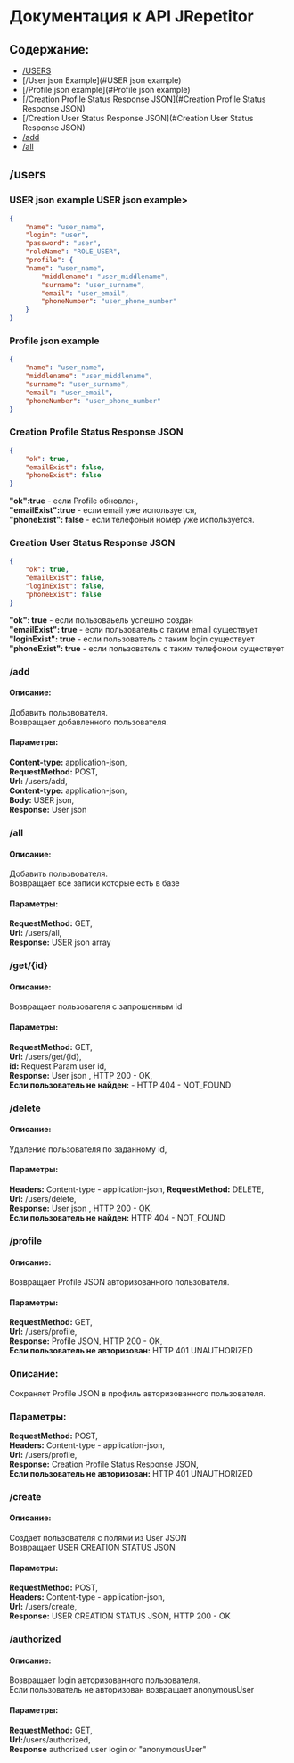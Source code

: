 # Документация к API JRepetitor 

## Содержание:
 
* [/USERS](#authorized)
* [/User json Example](#USER json example)
* [/Profile json example](#Profile json example)
* [/Creation Profile Status Response JSON](#Creation Profile Status Response JSON)
* [/Creation User Status Response JSON](#Creation User Status Response JSON)
* [/add](#/add)
* [/all](#/all)    
## /users ##

### USER json example <a name="">USER json example></a> ###
```json
{
    "name": "user_name",
    "login": "user",
    "password": "user",
    "roleName": "ROLE_USER",
    "profile": {
	"name": "user_name",
        "middlename": "user_middlename",
        "surname": "user_surname",
        "email": "user_email",
        "phoneNumber": "user_phone_number"
    }
}
```

### Profile json example <a name="Profile json example"></a> ###
```json
{
    "name": "user_name",
    "middlename": "user_middlename",
    "surname": "user_surname",
    "email": "user_email",
    "phoneNumber": "user_phone_number"
}
```

### Creation Profile Status Response JSON <a name="Creation Profile Status Response JSON"></a> ###
````json
{
    "ok": true,
    "emailExist": false,
    "phoneExist": false
}
````
**"ok":true** - если Profile обновлен,  
**"emailExist":true** - если email уже используется,  
**"phoneExist": false** - если телефоный номер уже используется.

### Creation User Status Response JSON <a name="Creation User Status Response JSON"></a> ###

```json
{
    "ok": true,
    "emailExist": false,
    "loginExist": false,
    "phoneExist": false
}
```
**"ok": true** - если пользоваьель успешно создан  
**"emailExist": true** - если пользователь с таким email существует  
**"loginExist": true** - если пользователь с таким login существует  
**"phoneExist": true** - если пользователь с таким телефоном существует  

### /add <a name="/add"></a> ###
#### Описание:
Добавить пользвователя.    
Возвращает добавленного пользователя.
#### Параметры:  
**Content-type:** application-json,  
**RequestMethod:** POST,  
**Url:** /users/add,   
**Content-type:** application-json,  
**Body:** USER json,  
**Response:** User json  

### /all <a name="/all"></a> ### 
#### Описание:
Добавить пользвователя.  
Возвращает все записи которые есть в базе    
#### Параметры: 
**RequestMethod:** GET,  
**Url:** /users/all,  
**Response:** USER json array  

### /get/{id}
#### Описание:
Возвращает пользователя c запрошенным id  
#### Параметры:
**RequestMethod:**  GET,  
**Url:**  /users/get/{id},    
**id:**  Request Param user id,  
**Response:**  User json , HTTP 200 - OK,    
**Если пользователь не найден:** - HTTP 404 - NOT_FOUND 

### /delete
#### Описание:
Удаление пользователя по заданному id,  
#### Параметры:
**Headers:** Content-type - application-json, 
**RequestMethod:** DELETE,  
**Url:** /users/delete,  
**Response:**  User json , HTTP 200 - OK,  
**Если пользователь не найден:**  HTTP 404 - NOT_FOUND  

### /profile  
#### Описание:
Возвращает Profile JSON авторизованного пользователя.  
#### Параметры:
**RequestMethod:** GET,   
**Url:** /users/profile,  
**Response:** Profile JSON, HTTP 200 - OK,  
**Если пользователь не авторизован:** HTTP 401 UNAUTHORIZED
### Описание:
Сохраняет Profile JSON в профиль авторизованного пользователя.  
### Параметры:
**RequestMethod:** POST,  
**Headers:** Content-type - application-json,  
**Url:** /users/profile,  
**Response:** Creation Profile Status Response JSON,  
**Если пользователь не авторизован:** HTTP 401 UNAUTHORIZED  

### /create
#### Описание:
Создает пользователя с полями из User JSON  
Возвращает USER CREATION STATUS JSON
#### Параметры:
**RequestMethod:** POST,  
**Headers:** Content-type - application-json,  
**Url:** /users/create,  
**Response:** USER CREATION STATUS JSON, HTTP 200 - OK


### /authorized <a name="authorized"></a> ### 
#### Описание:
Возвращает login авторизованного пользователя.  
Если пользователь не авторизован возвращает anonymousUser
#### Параметры:
**RequestMethod:** GET,  
**Url:**/users/authorized,   
**Response** authorized user login or "anonymousUser"

  
   
    
   